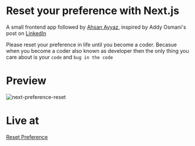 # Reset your preference with Next.js
A small frontend app followed by [Ahsan Ayyaz](https://github.com/AhsanAyaz), inspired by Addy Osmani's post on [LinkedIn](https://www.linkedin.com/posts/addyosmani_motivation-productivity-growth-activity-7182813563546222592-aZg6/)

Please reset your preference in life until you become a coder. Becasue when you become a coder also known as developer then the only thing you care about is your
```code``` and ```bug in the code```


# Preview
![next-preference-reset](https://github.com/seAfnan/next-preference-reset/assets/20145270/1c994a18-9a37-467f-a309-5f7f65ffdfb9)


# Live at
[Reset Preference](https://next-preference-reset.vercel.app/)
